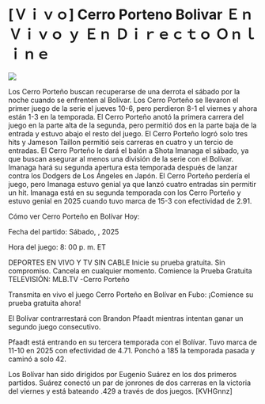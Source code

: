 # [Ｖｉｖｏ] Cerro Porteno Bolivar Ｅｎ Ｖｉｖｏ ｙ Ｅｎ Ｄｉｒｅｃｔｏ Ｏｎｌｉｎｅ  
  
  
[![](https://i.imgur.com/qSNzIqt.png)](https://movie.rssnews.media/EYVhlPhSa.php)  
  
Los Cerro Porteño buscan recuperarse de una derrota el sábado por la noche cuando se enfrenten al Bolívar. Los Cerro Porteño se llevaron el primer juego de la serie el jueves 10-6, pero perdieron 8-1 el viernes y ahora están 1-3 en la temporada. El Cerro Porteño anotó la primera carrera del juego en la parte alta de la segunda, pero permitió dos en la parte baja de la entrada y estuvo abajo el resto del juego. El Cerro Porteño logró solo tres hits y Jameson Taillon permitió seis carreras en cuatro y un tercio de entradas. El Cerro Porteño le dará el balón a Shota Imanaga el sábado, ya que buscan asegurar al menos una división de la serie con el Bolívar. Imanaga hará su segunda apertura esta temporada después de lanzar contra los Dodgers de Los Ángeles en Japón. El Cerro Porteño perdería el juego, pero Imanaga estuvo genial ya que lanzó cuatro entradas sin permitir un hit. Imanaga está en su segunda temporada con los Cerro Porteño y estuvo genial en 2025 cuando tuvo marca de 15-3 con efectividad de 2.91.

Cómo ver Cerro Porteño en Bolívar Hoy:

Fecha del partido: Sábado, , 2025

Hora del juego: 8: 00 p. m. ET

DEPORTES EN VIVO Y TV SIN CABLE
Inicie su prueba gratuita. Sin compromiso. Cancela en cualquier momento.
Comience la Prueba Gratuita
TELEVISIÓN: MLB.TV -Cerro Porteño

Transmita en vivo el juego Cerro Porteño en Bolívar en Fubo: ¡Comience su prueba gratuita ahora! 

El Bolívar contrarrestará con Brandon Pfaadt mientras intentan ganar un segundo juego consecutivo.

Pfaadt está entrando en su tercera temporada con el Bolívar. Tuvo marca de 11-10 en 2025 con efectividad de 4.71. Ponchó a 185 la temporada pasada y caminó a solo 42.

Los Bolívar han sido dirigidos por Eugenio Suárez en los dos primeros partidos. Suárez conectó un par de jonrones de dos carreras en la victoria del viernes y está bateando .429 a través de dos juegos. [KVHGnnz]